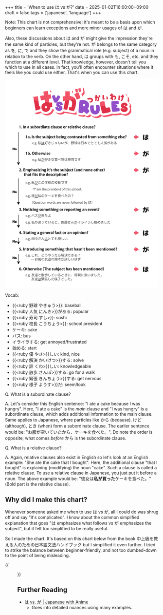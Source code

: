 +++
title = 'When to use は vs が?'
date = 2025-01-02T16:00:00+09:00
draft = false
tags = ['japanese', 'language']
+++

Note: This chart is not comprehensive; it's meant to be a basis upon which beginners can learn exceptions and more minor usages of は and が.

Also, these discussions about は and が might give the impression they're the same kind of particles, but they're not. が belongs to the same category as を, に, で and they show the grammatical role (e.g. subject) of a noun in relation to the verb. On the other hand, は groups with も, こそ, etc. and they function at a different level. 
That knowledge, however, doesn't tell you which to use in all cases. In fact, you'll often encounter situations where it feels like you could use either. That's when you can use this chart.

![A flow chart showing when to use は vs が](はvsがchart-v2.png)

Vocab:
- {{<ruby 野球 やきゅう>}}: baseball
- {{<ruby 人気 にんき>}}がある: popular
- {{<ruby 寿司 すし>}}: sushi
- {{<ruby 校長 こうちょう>}}: school president
- ケーキ: cake
- バス: bus
- イライラする: get annoyed/frustrated
- 始める: start
- {{<ruby 優 やさ>}}しい: kind, nice
- {{<ruby 解決 かいけつ>}}する: solve
- {{<ruby 詳 くわ>}}しい: knowledgeable
- {{<ruby 散歩 さんぽ>}}する: go for a walk
- {{<ruby 緊張 きんちょう>}}する: get nervous
- {{<ruby 様子 ようす>}}だ: seem/look

Q. What is a subordinate clause?

A. Let's consider this English sentence: "I ate a cake because I was hungry". Here, "I ate a cake" is the *main* clause and "I was hungry" is a subordinate clause, which adds additional information to the main clause. Same applies to Japanese, where particles like から (because), けど (although), とき (when) form a subordinate clause. The earlier sentence would be: "お腹が空いていたから、ケーキを食べた。". Do note the order is opposite; what comes *before* から is the subordinate clause.

Q. What is a relative clause?

A. Again, relative clauses also exist in English so let's look at an English example: "She ate the cake that I bought". Here, the additional clause "that I bought" is explaining (modifying) the noun "cake". Such a clause is called a relative clause. To use a relative clause in Japanese, you just put it before a noun. The above example would be: "彼女は**私が買った**ケーキを食べた。" (Bold part is the relative clause).

## Why did I make this chart?

Whenever someone asked me when to use は vs が, all I could do was shrug off and say "it's complicated". I know about the common simplified explanation that goes "は emphasizes what follows vs が emphasizes the subject", but it felt too simplified to be really useful.

So I made the chart. It's based on this chart below from the book 中上級を教える人のための日本語文法ハンドブック but I simplified it even further. I tried to strike the balance between beginner-friendly, and not too dumbed-down to the point of being misleading. 

{{<figure src="中上級を教える人のための日本語文法ハンドブック-p327.png" caption="Source: [中上級を教える人のための日本語文法ハンドブック](https://www.amazon.co.jp/dp/4883192016), P327." alt="A flow chart showing when to use は vs が">}}

## Further Reading

- [は vs. が | Japanese with Anime](https://www.japanesewithanime.com/2019/07/wa-vs-ga.html)
  - Goes into detailed nuances using many examples.
